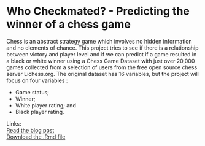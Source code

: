 # Who Checkmated? - Predicting the winner of a chess game

Chess is an abstract strategy game which involves no hidden information and no elements of chance. This project tries to see if there is a relationship between victory and player level and if we can predict if a game resulted in a black or white winner using a Chess Game Dataset with just over 20,000 games collected from a selection of users from the free open source chess server Lichess.org.
The original dataset has 16 variables, but the project will focus on four variables :

- Game status;
- Winner;
- White player rating; and
- Black player rating.

Links:\
[Read the blog post](https://maevassi.github.io/final-project/maeva_assi_who_checkmated.html) \
[Download the .Rmd file](https://maevassi.github.io/final-project/maeva_assi_who_checkmated.Rmd)
